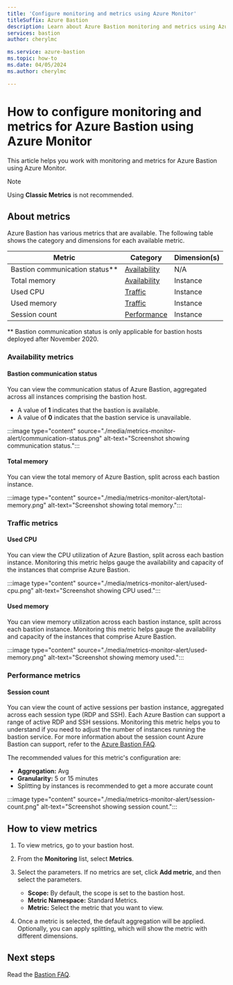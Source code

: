 ```yaml
---
title: 'Configure monitoring and metrics using Azure Monitor'
titleSuffix: Azure Bastion
description: Learn about Azure Bastion monitoring and metrics using Azure Monitor.
services: bastion
author: cherylmc

ms.service: azure-bastion
ms.topic: how-to
ms.date: 04/05/2024
ms.author: cherylmc

---
```

# How to configure monitoring and metrics for Azure Bastion using Azure Monitor

This article helps you work with monitoring and metrics for Azure Bastion using Azure Monitor.

>[!NOTE]
>Using **Classic Metrics** is not recommended.
>

## About metrics

Azure Bastion has various metrics that are available. The following table shows the category and dimensions for each available metric.

|**Metric**|**Category**|**Dimension(s)**|
| --- | --- | --- |
|Bastion communication status**|[Availability](#availability)|N/A|
|Total memory|[Availability](#availability)|Instance|
|Used CPU|[Traffic](#traffic)|Instance
|Used memory|[Traffic](#traffic)|Instance
|Session count|[Performance](#performance)|Instance|

** Bastion communication status is only applicable for bastion hosts deployed after November 2020.

### <a name="availability"></a>Availability metrics

#### <a name="communication-status"></a>Bastion communication status

You can view the communication status of Azure Bastion, aggregated across all instances comprising the bastion host.

* A value of **1** indicates that the bastion is available.
* A value of **0** indicates that the bastion service is unavailable.

:::image type="content" source="./media/metrics-monitor-alert/communication-status.png" alt-text="Screenshot showing communication status.":::

#### <a name="total-memory"></a>Total memory

You can view the total memory of Azure Bastion, split across each bastion instance.

:::image type="content" source="./media/metrics-monitor-alert/total-memory.png" alt-text="Screenshot showing total memory.":::

### <a name="traffic"></a>Traffic metrics

#### <a name="used-cpu"></a>Used CPU

You can view the CPU utilization of Azure Bastion, split across each bastion instance. Monitoring this metric helps gauge the availability and capacity of the instances that comprise Azure Bastion.

:::image type="content" source="./media/metrics-monitor-alert/used-cpu.png" alt-text="Screenshot showing CPU used.":::

#### <a name="used-memory"></a>Used memory

You can view memory utilization across each bastion instance, split across each bastion instance. Monitoring this metric helps gauge the availability and capacity of the instances that comprise Azure Bastion.

:::image type="content" source="./media/metrics-monitor-alert/used-memory.png" alt-text="Screenshot showing memory used.":::

### <a name="performance"></a>Performance metrics

#### Session count

You can view the count of active sessions per bastion instance, aggregated across each session type (RDP and SSH). Each Azure Bastion can support a range of active RDP and SSH sessions. Monitoring this metric helps you to understand if you need to adjust the number of instances running the bastion service. For more information about the session count Azure Bastion can support, refer to the [Azure Bastion FAQ](bastion-faq.md).

The recommended values for this metric's configuration are:

* **Aggregation:** Avg
* **Granularity:** 5 or 15 minutes
* Splitting by instances is recommended to get a more accurate count

:::image type="content" source="./media/metrics-monitor-alert/session-count.png" alt-text="Screenshot showing session count.":::

## <a name="metrics"></a>How to view metrics

1. To view metrics, go to your bastion host.
1. From the **Monitoring** list, select **Metrics**.
1. Select the parameters. If no metrics are set, click **Add metric**, and then select the parameters.

   * **Scope:** By default, the scope is set to the bastion host.
   * **Metric Namespace:** Standard Metrics.
   * **Metric:** Select the metric that you want to view.

1. Once a metric is selected, the default aggregation will be applied. Optionally, you can apply splitting, which will show the metric with different dimensions.

## Next steps

Read the [Bastion FAQ](bastion-faq.md).
  
